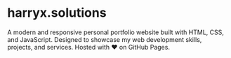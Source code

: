# harryx.solutions
A modern and responsive personal portfolio website built with HTML, CSS, and JavaScript. Designed to showcase my web development skills, projects, and services. Hosted with ❤️ on GitHub Pages.
